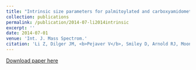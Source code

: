```yaml
---
title: "Intrinsic size parameters for palmitoylated and carboxyamidomethylated peptides"
collection: publications
permalink: /publication/2014-07-li2014intrinsic
excerpt: ''
date: 2014-07-01
venue: 'Int. J. Mass Spectrom.'
citation: 'Li Z, Dilger JM, <b>Pejaver V</b>, Smiley D, Arnold RJ, Mooney SD, Mukhopadhyay S, Radivojac P, Clemmer DE (2014) Intrinsic size parameters for palmitoylated and carboxyamidomethylated peptides. <i>Int. J. Mass Spectrom.</i> 368 6-14.'
---
```

[Download paper here](http://vpejaver.github.io/files/2014-07-li2014intrinsic.pdf)

